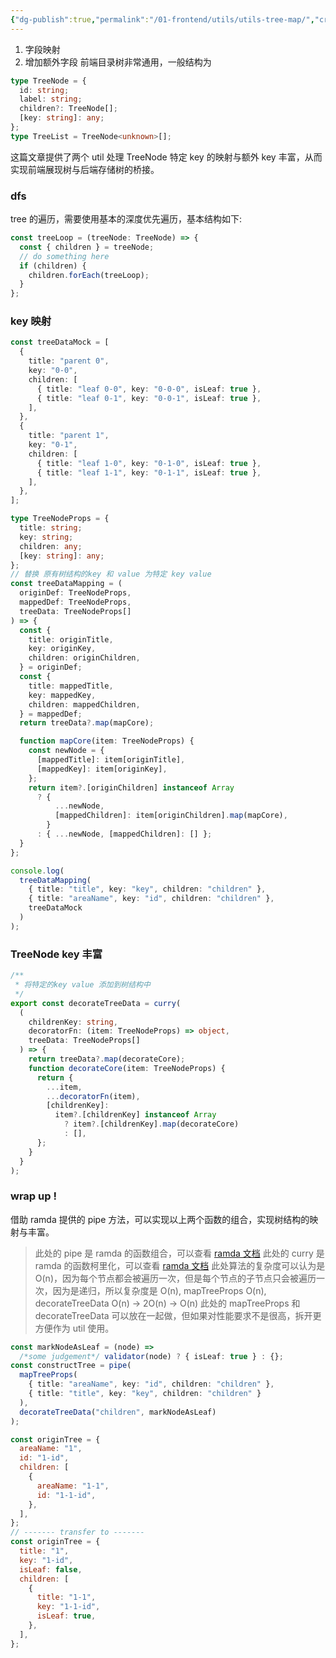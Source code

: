 ```yaml
---
{"dg-publish":true,"permalink":"/01-frontend/utils/utils-tree-map/","created":"2024-05-27T15:04:12.000+08:00","updated":"2024-05-27T15:04:12.000+08:00"}
---
```


1. 字段映射
2. 增加额外字段
前端目录树非常通用，一般结构为

```ts
type TreeNode = {
  id: string;
  label: string;
  children?: TreeNode[];
  [key: string]: any;
};
type TreeList = TreeNode<unknown>[];
```

这篇文章提供了两个 util 处理 TreeNode 特定 key 的映射与额外 key 丰富，从而实现前端展现树与后端存储树的桥接。

<!-- more -->

### dfs

tree 的遍历，需要使用基本的深度优先遍历，基本结构如下:

```ts
const treeLoop = (treeNode: TreeNode) => {
  const { children } = treeNode;
  // do something here
  if (children) {
    children.forEach(treeLoop);
  }
};
```

### key 映射

```ts
const treeDataMock = [
  {
    title: "parent 0",
    key: "0-0",
    children: [
      { title: "leaf 0-0", key: "0-0-0", isLeaf: true },
      { title: "leaf 0-1", key: "0-0-1", isLeaf: true },
    ],
  },
  {
    title: "parent 1",
    key: "0-1",
    children: [
      { title: "leaf 1-0", key: "0-1-0", isLeaf: true },
      { title: "leaf 1-1", key: "0-1-1", isLeaf: true },
    ],
  },
];

type TreeNodeProps = {
  title: string;
  key: string;
  children: any;
  [key: string]: any;
};
// 替换 原有树结构的key 和 value 为特定 key value
const treeDataMapping = (
  originDef: TreeNodeProps,
  mappedDef: TreeNodeProps,
  treeData: TreeNodeProps[]
) => {
  const {
    title: originTitle,
    key: originKey,
    children: originChildren,
  } = originDef;
  const {
    title: mappedTitle,
    key: mappedKey,
    children: mappedChildren,
  } = mappedDef;
  return treeData?.map(mapCore);

  function mapCore(item: TreeNodeProps) {
    const newNode = {
      [mappedTitle]: item[originTitle],
      [mappedKey]: item[originKey],
    };
    return item?.[originChildren] instanceof Array
      ? {
          ...newNode,
          [mappedChildren]: item[originChildren].map(mapCore),
        }
      : { ...newNode, [mappedChildren]: [] };
  }
};

console.log(
  treeDataMapping(
    { title: "title", key: "key", children: "children" },
    { title: "areaName", key: "id", children: "children" },
    treeDataMock
  )
);
```

### TreeNode key 丰富

```ts
/**
 * 将特定的key value 添加到树结构中
 */
export const decorateTreeData = curry(
  (
    childrenKey: string,
    decoratorFn: (item: TreeNodeProps) => object,
    treeData: TreeNodeProps[]
  ) => {
    return treeData?.map(decorateCore);
    function decorateCore(item: TreeNodeProps) {
      return {
        ...item,
        ...decoratorFn(item),
        [childrenKey]:
          item?.[childrenKey] instanceof Array
            ? item?.[childrenKey].map(decorateCore)
            : [],
      };
    }
  }
);
```

### wrap up !

借助 ramda 提供的 pipe 方法，可以实现以上两个函数的组合，实现树结构的映射与丰富。

> 此处的 pipe 是 ramda 的函数组合，可以查看 [ramda 文档](https://ramdajs.com/docs/#pipe)
> 此处的 curry 是 ramda 的函数柯里化，可以查看 [ramda 文档](https://ramdajs.com/docs/#curry)
> 此处算法的复杂度可以认为是 O(n)，因为每个节点都会被遍历一次，但是每个节点的子节点只会被遍历一次，因为是递归，所以复杂度是 O(n),
> mapTreeProps O(n), decorateTreeData O(n) -> 2O(n) -> O(n)
> 此处的 mapTreeProps 和 decorateTreeData 可以放在一起做，但如果对性能要求不是很高，拆开更方便作为 util 使用。

```ts
const markNodeAsLeaf = (node) =>
  /*some judgement*/ validator(node) ? { isLeaf: true } : {};
const constructTree = pipe(
  mapTreeProps(
    { title: "areaName", key: "id", children: "children" },
    { title: "title", key: "key", children: "children" }
  ),
  decorateTreeData("children", markNodeAsLeaf)
);
```

```js
const originTree = {
  areaName: "1",
  id: "1-id",
  children: [
    {
      areaName: "1-1",
      id: "1-1-id",
    },
  ],
};
// ------- transfer to -------
const originTree = {
  title: "1",
  key: "1-id",
  isLeaf: false,
  children: [
    {
      title: "1-1",
      key: "1-1-id",
      isLeaf: true,
    },
  ],
};
```

